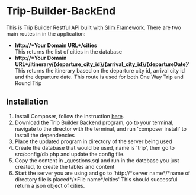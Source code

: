 # Trip-Builder-BackEnd
<p>This is Trip Builder Restful API built with <a href="https://www.slimframework.com/" target="_blank">Slim Framework</a>. There are two main routes
in in the application:
<ul>
<li>
    <b>http://*Your Domain URL*/cities</b>
    <br>
    This returns the list of cities in the database
 </li>
<li>
  <b>http://*Your Domain URL*/itinerary/{departure_city_id}/{arrival_city_id}/{departureDate}'</b>
  <span>This returns the itinerary based on the departure city id, arrival city id and the departure date. This route is used for both One Way Trip and Round Trip</span>  
</li>
</ul></p>
<h2>Installation</h2>
<ol>
  <li>Install Composer, follow the instruction <a href="https://getcomposer.org/" target="_blank">here</a>.</li>
  <li>Download the Trip Builder Backend program, go to your terminal, navigate to the director with the terminal, and run 'composer install' to install the dependencies</li>
  <li>Place the updated program in directory of the server being used</li>
  <li>Create the database that would be used, name is 'trip', then go to src/config/db.php and update the config file.</li>
  <li>Copy the content in _questions.sql and run in the datebase you just created, to create the tables and content</li>
  <li>Start the server you are using and go to 'http://*server name*/*name of directory file is placed*/*File name*/cities' This should successful return a json object of cities.</li>
</ol>
